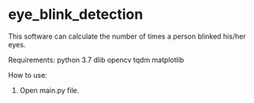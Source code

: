 # eye_blink_detection

This software can calculate the number of times a person blinked his/her eyes.

Requirements:
python 3.7
dlib
opencv
tqdm
matplotlib

How to use:
1. Open main.py file.
